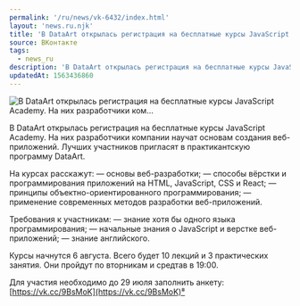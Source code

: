 ```yaml
---
permalink: '/ru/news/vk-6432/index.html'
layout: 'news.ru.njk'
title: 'В DataArt открылась регистрация на бесплатные курсы JavaScript Academy. На них разработчики ком…'
source: ВКонтакте
tags:
  - news_ru
description: 'В DataArt открылась регистрация на бесплатные курсы JavaScript Academy. На них разработчики ком…'
updatedAt: 1563436860
---
```

![В DataArt открылась регистрация на бесплатные курсы JavaScript Academy. На них разработчики ком…](https://sun9-60.userapi.com/impf/c855620/v855620955/9c046/XeX5F5RiZbs.jpg?size=1280x847&quality=96&sign=977c44237b5f2e78a5488c6098fcfe32&c_uniq_tag=8uuMvfat7ZVMm1x8zPy4jff3FBYADKz4DNmon9BbdfA&type=album)

В DataArt открылась регистрация на бесплатные курсы JavaScript Academy. На них разработчики компании научат основам создания веб-приложений. Лучших участников пригласят в практикантскую программу DataArt.

На курсах расскажут:
— основы веб-разработки;
— способы вёрстки и программирования приложений на HTML, JavaScript, CSS и React;
— принципы объектно-ориентированного программирования;
— применение современных методов разработки веб-приложений.

Требования к участникам:
— знание хотя бы одного языка программирования;
— начальные знания о JavaScript и верстке веб-приложений;
— знание английского.

Курсы начнутся 6 августа. Всего будет 10 лекций и 3 практических занятия. Они пройдут по вторникам и средтав в 19:00.

Для участия необходимо до 29 июля заполнить анкету: [https://vk.cc/9BsMoK](https://vk.cc/9BsMoK)⁸
